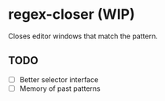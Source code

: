 # regex-closer (WIP)

Closes editor windows that match the pattern.

## TODO

  - [ ] Better selector interface
  - [ ] Memory of past patterns
